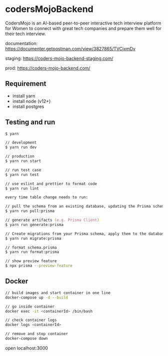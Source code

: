 # codersMojoBackend

CodersMojo is an AI-based peer-to-peer interactive tech interview platform for Women to connect with great tech companies and prepare them well for their tech interview.

documentation: <https://documenter.getpostman.com/view/3827865/TVCjxmDv>

staging: <https://coders-mojo-backend-staging.com/>

prod: <https://coders-mojo-backend.com/>

## Requirement

- install yarn
- install node (v12+)
- install postgres

## Testing and run

```zsh
$ yarn

// development
$ yarn run dev

// production
$ yarn run start

// run test case
$ yarn run test

// use eslint and prettier to format code
$ yarn run lint
```

```zsh
every time table change needs to run:

// pull the schema from an existing database, updating the Prisma schema
$ yarn run pull:prisma

// generate artifacts (e.g. Prisma Client)
$ yarn run generate:prisma

// Create migrations from your Prisma schema, apply them to the database, generate artifacts (e.g. Prisma Client)
$ yarn run migrate:prisma

// format schema.prisma
$ yarn run format:prisma

// show preview feature
$ npx prisma --preview-feature
```

## Docker

```zsh
// build images and start container in one line
docker-compose up -d --build

// go inside container
docker exec -it <containerId> /bin/bash

// check container logs
docker logs <containerId>

// remove and stop container
docker-compose down
```

open localhost:3000
